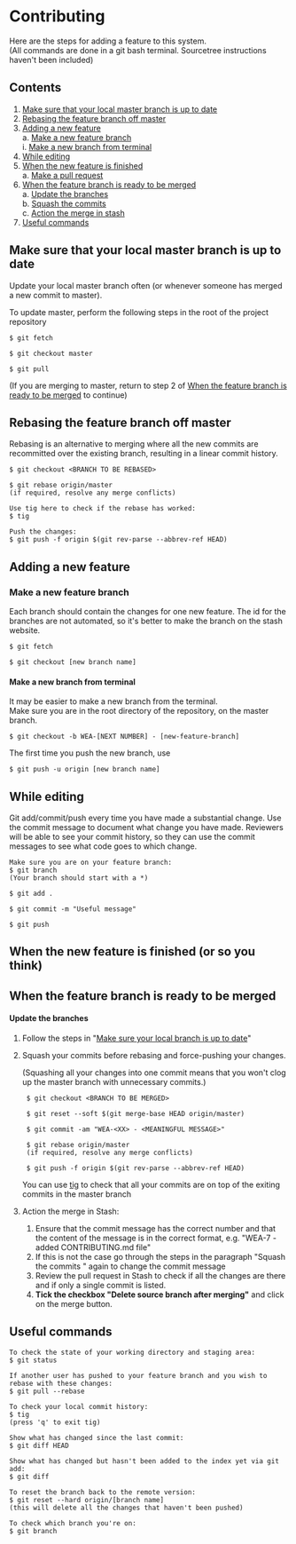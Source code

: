 # Contributing

Here are the steps for adding a feature to this system.  
(All commands are done in a git bash terminal. Sourcetree instructions haven't been included)

## Contents
1. [Make sure that your local master branch is up to date](#local-up-to-date)
2. [Rebasing the feature branch off master](#rebase-feature)
3. [Adding a new feature](#when-new-feature)  
    a. [Make a new feature branch](#new-feature-branch)  
        i. [Make a new  branch from terminal](#new-branch-terminal)
4. [While editing](#editing)
5. [When the new feature is finished](#new-feature-finished)  
    a. [Make a pull request](#make-pull-request)
6. [When the feature branch is ready to be merged](#ready-for-merge)  
    a. [Update the branches](#update-branches)  
    b. [Squash the commits](#squash-commits)  
    c. [Action the merge in stash](#action-merge)
7. [Useful commands](#useful-commands)
    
    
    
<a name = "local-up-to-date"></a>
## Make sure that your local master branch is up to date
Update your local master branch often (or whenever someone has merged a new commit to master).

To update master, perform the following steps in the root of the project repository

````
$ git fetch  

$ git checkout master

$ git pull
````

(If you are merging to master, return to step 2 of [When the feature branch is ready to be merged](#ready-for-merge) to continue)

<a name = "rebase-feature"></a>
## Rebasing the feature branch off master

Rebasing is an alternative to merging where all the new commits are recommitted over the
existing branch, resulting in a linear commit history.



````
$ git checkout <BRANCH TO BE REBASED> 

$ git rebase origin/master
(if required, resolve any merge conflicts)

Use tig here to check if the rebase has worked:
$ tig 

Push the changes:
$ git push -f origin $(git rev-parse --abbrev-ref HEAD)
````

<a name = "when-new-feature"></a>
## Adding a new feature
 
<a name = "new-feature-branch"></a>
### Make a new feature branch

Each branch should contain the changes for one new feature.
The id for the branches are not automated, so it's better to make the branch on the stash website.

````    
$ git fetch

$ git checkout [new branch name]
````
<a name = "new-branch-terminal"></a>
#### Make a new branch from terminal

It may be easier to make a new branch from the terminal.  
Make sure you are in the root directory of the repository, on the master branch.

````
$ git checkout -b WEA-[NEXT NUMBER] - [new-feature-branch]
````

The first time you push the new branch, use

````
$ git push -u origin [new branch name]
```` 
<a name = "editing"></a>
## While editing

Git add/commit/push every time you have made a substantial change.
Use the commit message to document what change you have made. Reviewers will be able to see your 
commit history, so they can use the commit messages to see what code goes to which change.

````
Make sure you are on your feature branch:
$ git branch 
(Your branch should start with a *)

$ git add .

$ git commit -m "Useful message"

$ git push
````

<a name = "new-feature-finished"></a>
## When the new feature is finished (or so you think)

<a name = "ready-for-merge"></a>  
## When the feature branch is ready to be merged 

<a name = "update-branches"></a>
#### Update the branches
1. Follow the steps in "[Make sure your local branch is up to date](#local-up-to-date)"
2. <a name = "squash-commits"></a> Squash your commits before rebasing and force-pushing your changes.

    (Squashing all your changes into one commit means that you won't clog up the master branch with 
    unnecessary commits.)
 

        $ git checkout <BRANCH TO BE MERGED> 
        
        $ git reset --soft $(git merge-base HEAD origin/master)
        
        $ git commit -am "WEA-<XX> - <MEANINGFUL MESSAGE>"
        
        $ git rebase origin/master
        (if required, resolve any merge conflicts)
         
        $ git push -f origin $(git rev-parse --abbrev-ref HEAD)

    
   You can use [tig](#useful-commands) to check that all your commits are on top of the exiting commits in the master branch

3.  <a name = "action-merge"></a> Action the merge in Stash:
    1.  Ensure that the commit message has the correct number and that the content of the message is in the correct format, e.g. "WEA-7 - added CONTRIBUTING.md file"
    2.  If this is not the case go through the steps in the paragraph "Squash the commits " again to change the commit message
    3.  Review the pull request in Stash to check if all the changes are there and if only a single commit is listed.
    4.  **Tick the checkbox "Delete source branch after merging"** and click on the merge button. 
 
<a name = "useful-commands"></a>
## Useful commands


````
To check the state of your working directory and staging area:
$ git status

If another user has pushed to your feature branch and you wish to rebase with these changes:
$ git pull --rebase

To check your local commit history:
$ tig
(press 'q' to exit tig)

Show what has changed since the last commit:
$ git diff HEAD

Show what has changed but hasn't been added to the index yet via git add:
$ git diff

To reset the branch back to the remote version:
$ git reset --hard origin/[branch name]
(this will delete all the changes that haven't been pushed)

To check which branch you're on:
$ git branch
````
